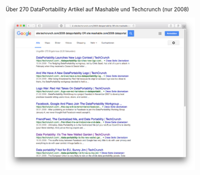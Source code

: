 Über 270 DataPortability Artikel auf Mashable und Techcrunch (nur 2008)

![DataPortability News](img/dataportability-news.png "DataPortability News")

